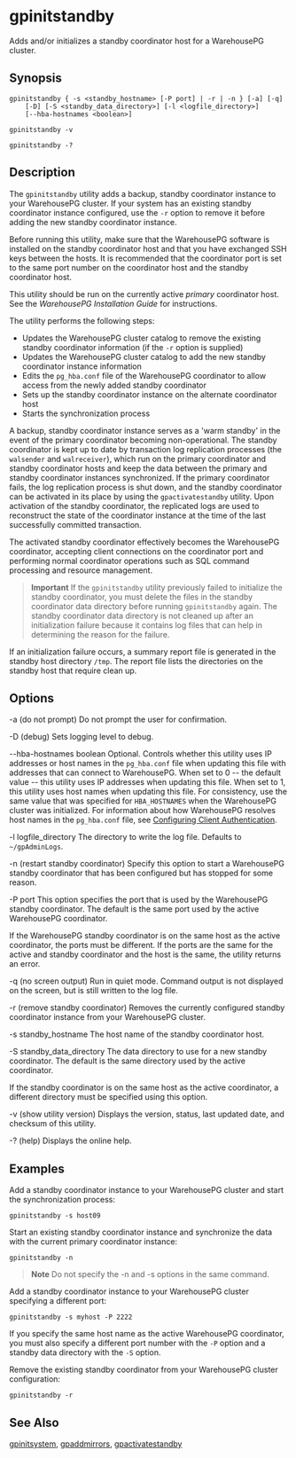 # gpinitstandby 

Adds and/or initializes a standby coordinator host for a WarehousePG cluster.

## <a id="section2"></a>Synopsis 

```
gpinitstandby { -s <standby_hostname> [-P port] | -r | -n } [-a] [-q] 
    [-D] [-S <standby_data_directory>] [-l <logfile_directory>] 
    [--hba-hostnames <boolean>] 

gpinitstandby -v 

gpinitstandby -?
```

## <a id="section3"></a>Description 

The `gpinitstandby` utility adds a backup, standby coordinator instance to your WarehousePG cluster. If your system has an existing standby coordinator instance configured, use the `-r` option to remove it before adding the new standby coordinator instance.

Before running this utility, make sure that the WarehousePG software is installed on the standby coordinator host and that you have exchanged SSH keys between the hosts. It is recommended that the coordinator port is set to the same port number on the coordinator host and the standby coordinator host.

This utility should be run on the currently active *primary* coordinator host. See the *WarehousePG Installation Guide* for instructions.

The utility performs the following steps:

-   Updates the WarehousePG cluster catalog to remove the existing standby coordinator information \(if the `-r` option is supplied\)
-   Updates the WarehousePG cluster catalog to add the new standby coordinator instance information
-   Edits the `pg_hba.conf` file of the WarehousePG coordinator to allow access from the newly added standby coordinator
-   Sets up the standby coordinator instance on the alternate coordinator host
-   Starts the synchronization process

A backup, standby coordinator instance serves as a 'warm standby' in the event of the primary coordinator becoming non-operational. The standby coordinator is kept up to date by transaction log replication processes \(the `walsender` and `walreceiver`\), which run on the primary coordinator and standby coordinator hosts and keep the data between the primary and standby coordinator instances synchronized. If the primary coordinator fails, the log replication process is shut down, and the standby coordinator can be activated in its place by using the `gpactivatestandby` utility. Upon activation of the standby coordinator, the replicated logs are used to reconstruct the state of the coordinator instance at the time of the last successfully committed transaction.

The activated standby coordinator effectively becomes the WarehousePG coordinator, accepting client connections on the coordinator port and performing normal coordinator operations such as SQL command processing and resource management.

> **Important** If the `gpinitstandby` utility previously failed to initialize the standby coordinator, you must delete the files in the standby coordinator data directory before running `gpinitstandby` again. The standby coordinator data directory is not cleaned up after an initialization failure because it contains log files that can help in determining the reason for the failure.

If an initialization failure occurs, a summary report file is generated in the standby host directory `/tmp`. The report file lists the directories on the standby host that require clean up.

## <a id="section4"></a>Options 

-a \(do not prompt\)
Do not prompt the user for confirmation.

-D \(debug\)
Sets logging level to debug.

--hba-hostnames boolean
Optional. Controls whether this utility uses IP addresses or host names in the `pg_hba.conf` file when updating this file with addresses that can connect to WarehousePG. When set to 0 -- the default value -- this utility uses IP addresses when updating this file. When set to 1, this utility uses host names when updating this file. For consistency, use the same value that was specified for `HBA_HOSTNAMES` when the WarehousePG cluster was initialized. For information about how WarehousePG resolves host names in the `pg_hba.conf` file, see [Configuring Client Authentication](../../admin_guide/client_auth.html).

-l logfile\_directory
The directory to write the log file. Defaults to `~/gpAdminLogs`.

-n \(restart standby coordinator\)
Specify this option to start a WarehousePG standby coordinator that has been configured but has stopped for some reason.

-P port
This option specifies the port that is used by the WarehousePG standby coordinator. The default is the same port used by the active WarehousePG coordinator.

If the WarehousePG standby coordinator is on the same host as the active coordinator, the ports must be different. If the ports are the same for the active and standby coordinator and the host is the same, the utility returns an error.

-q \(no screen output\)
Run in quiet mode. Command output is not displayed on the screen, but is still written to the log file.

-r \(remove standby coordinator\)
Removes the currently configured standby coordinator instance from your WarehousePG cluster.

-s standby\_hostname
The host name of the standby coordinator host.

-S standby\_data\_directory
The data directory to use for a new standby coordinator. The default is the same directory used by the active coordinator.

If the standby coordinator is on the same host as the active coordinator, a different directory must be specified using this option.

-v \(show utility version\)
Displays the version, status, last updated date, and checksum of this utility.

-? \(help\)
Displays the online help.

## <a id="section5"></a>Examples 

Add a standby coordinator instance to your WarehousePG cluster and start the synchronization process:

```
gpinitstandby -s host09
```

Start an existing standby coordinator instance and synchronize the data with the current primary coordinator instance:

```
gpinitstandby -n
```

> **Note** Do not specify the -n and -s options in the same command.

Add a standby coordinator instance to your WarehousePG cluster specifying a different port:

```
gpinitstandby -s myhost -P 2222
```

If you specify the same host name as the active WarehousePG coordinator, you must also specify a different port number with the `-P` option and a standby data directory with the `-S` option.

Remove the existing standby coordinator from your WarehousePG cluster configuration:

```
gpinitstandby -r
```

## <a id="section6"></a>See Also 

[gpinitsystem](gpinitsystem.html), [gpaddmirrors](gpaddmirrors.html), [gpactivatestandby](gpactivatestandby.html)


